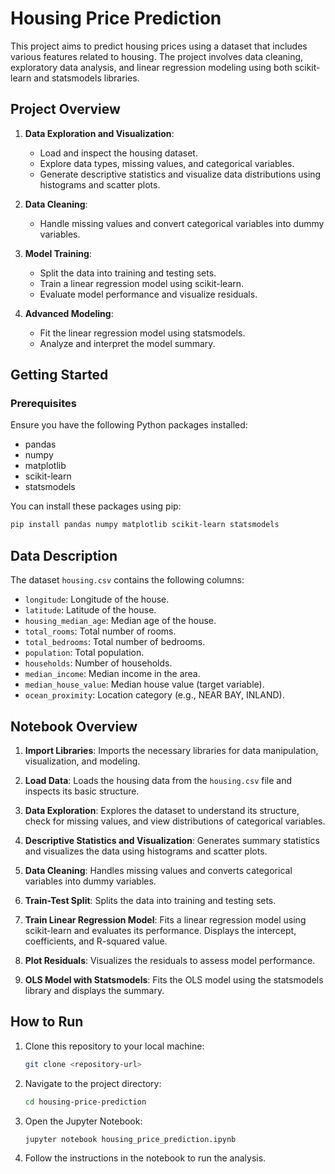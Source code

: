 # Housing Price Prediction

This project aims to predict housing prices using a dataset that includes various features related to housing. The project involves data cleaning, exploratory data analysis, and linear regression modeling using both scikit-learn and statsmodels libraries.

## Project Overview

1. **Data Exploration and Visualization**:
   - Load and inspect the housing dataset.
   - Explore data types, missing values, and categorical variables.
   - Generate descriptive statistics and visualize data distributions using histograms and scatter plots.

2. **Data Cleaning**:
   - Handle missing values and convert categorical variables into dummy variables.

3. **Model Training**:
   - Split the data into training and testing sets.
   - Train a linear regression model using scikit-learn.
   - Evaluate model performance and visualize residuals.

4. **Advanced Modeling**:
   - Fit the linear regression model using statsmodels.
   - Analyze and interpret the model summary.

## Getting Started

### Prerequisites

Ensure you have the following Python packages installed:
- pandas
- numpy
- matplotlib
- scikit-learn
- statsmodels

You can install these packages using pip:

```bash
pip install pandas numpy matplotlib scikit-learn statsmodels
```

## Data Description

The dataset `housing.csv` contains the following columns:

- `longitude`: Longitude of the house.
- `latitude`: Latitude of the house.
- `housing_median_age`: Median age of the house.
- `total_rooms`: Total number of rooms.
- `total_bedrooms`: Total number of bedrooms.
- `population`: Total population.
- `households`: Number of households.
- `median_income`: Median income in the area.
- `median_house_value`: Median house value (target variable).
- `ocean_proximity`: Location category (e.g., NEAR BAY, INLAND).

## Notebook Overview

1. **Import Libraries**: Imports the necessary libraries for data manipulation, visualization, and modeling.

2. **Load Data**: Loads the housing data from the `housing.csv` file and inspects its basic structure.

3. **Data Exploration**: Explores the dataset to understand its structure, check for missing values, and view distributions of categorical variables.

4. **Descriptive Statistics and Visualization**: Generates summary statistics and visualizes the data using histograms and scatter plots.

5. **Data Cleaning**: Handles missing values and converts categorical variables into dummy variables.

6. **Train-Test Split**: Splits the data into training and testing sets.

7. **Train Linear Regression Model**: Fits a linear regression model using scikit-learn and evaluates its performance. Displays the intercept, coefficients, and R-squared value.

8. **Plot Residuals**: Visualizes the residuals to assess model performance.

9. **OLS Model with Statsmodels**: Fits the OLS model using the statsmodels library and displays the summary.

## How to Run

1. Clone this repository to your local machine:
   ```bash
   git clone <repository-url>
   ```

2. Navigate to the project directory:
   ```bash
   cd housing-price-prediction
   ```

3. Open the Jupyter Notebook:
   ```bash
   jupyter notebook housing_price_prediction.ipynb
   ```

4. Follow the instructions in the notebook to run the analysis.

